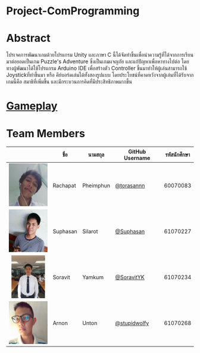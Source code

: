 # Project-ComProgramming

# Abstract
  โปรเจคการพัฒนาเกมด้วยโปรแกรม Unity และภาษา C นี้ได้จัดทำขึ้นเพื่อนำความรู้ที่ได้จากการเรียนมาต่อยอดเป็นเกม Puzzle's Adventure ซึ่งเป็นเกมผจญภัย และแก้ปัญหาเพื่อหาทางไปต่อ
  โดยทางผู้พัฒนาได้ใช้โปรแกรม Arduino IDE เพื่อสร้างตัว Controller ขึ้นมาทำให้ผู้เล่นสามารถใช้ Joystickที่ทำขึ้นมา หรือ คีย์บอร์ดเล่นได้ทั้งสองรูปแบบ โดยประโยชน์ที่คาดหวังจากผู้เล่นที่ได้รับจากเกมนี้คือ สมาธิที่เพิ่มขึ้น และมีกระบวนการคิดที่มีประสิทธิภาพมากขึ้น

# [Gameplay](https://www.youtube.com/watch?v=BttLCyATKe0&feature=youtu.be)

# Team Members
|  |ชื่อ|นามสกุล|GitHub Username|รหัสนักศึกษา|
|:-:|--|------|---------------|---------|
|<img src="img/Torasann.jpg" width="120px" height="115px">|Rachapat|Pheimphun|[@torasannn](https://github.com/torasannn)|60070083|
|<img src="img/Ton.jpg" width="120px" height="115px">|Suphasan|Silarot|[@Suphasan](https://github.com/Suphasan)|61070227|
|<img src="img/soravityk.jpg" width="90px" height="115px">|Soravit|Yamkum|[@SoravitYK](https://github.com/SoravitYK)|61070234|
|<img src="img/arnon.png" width="120px" height="115px">|Arnon|Unton|[@stupidwolfy](https://github.com/stupidwolfy)|61070268|
